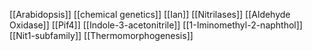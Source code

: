 [[Arabidopsis]]
[[chemical genetics]]
[[Ian]]
[[Nitrilases]]
[[Aldehyde Oxidase]]
[[Pif4]]
[[Indole-3-acetonitrile]]
[[1-Iminomethyl-2-naphthol]]
[[Nit1-subfamily]]
[[Thermomorphogenesis]]
